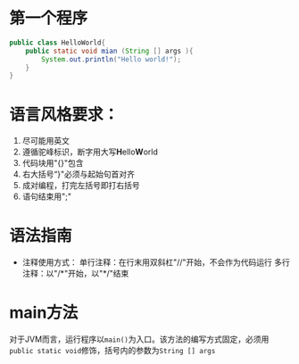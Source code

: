 # 第一个程序

```java
public class HelloWorld{
    public static void mian (String [] args ){
        System.out.println("Hello world!");
    }
}
```

# 语言风格要求：

1. 尽可能用英文
2. 遵循驼峰标识，断字用大写**H**ello**W**orld
3. 代码块用"{}"包含
4. 右大括号“}"必须与起始句首对齐
5. 成对编程，打完左括号即打右括号
6. 语句结束用";"

# 语法指南

* 注释使用方式：
单行注释：在行末用双斜杠"//"开始，不会作为代码运行
多行注释：以"/\*"开始，以"*\/"结束

# main方法
对于JVM而言，运行程序以`main()`为入口。该方法的编写方式固定，必须用`public static void`修饰，括号内的参数为`String [] args `

